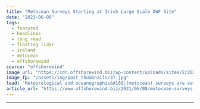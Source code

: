 ```yaml
---
title: "Metocean Surveys Starting at Irish Large Scale OWF Site"
date: "2021-06-08"
tags: 
  - featured
  - headlines
  - long read
  - floating lidar
  - ireland
  - metocean
  - offshorewind
source: "offshorewind"
image_url: "https://cdn.offshorewind.biz/wp-content/uploads/sites/2/2020/11/12091724/Nordsee-Ost-.jpg"
image_fp: "/assets/img/post_thumbnails/37.jpg"
lead: "Meteorological and oceanographic&#160;(metocean) surveys are set to start at a site off Ireland, where"
article_url: "https://www.offshorewind.biz/2021/06/08/metocean-surveys-starting-at-irish-large-scale-owf-site/"
---
```


---
